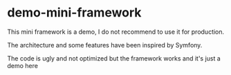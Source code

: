 # demo-mini-framework

This mini framework is a demo, I do not recommend to use it for production.

The architecture and some features have been inspired by Symfony.

The code is ugly and not optimized but the framework works and it's just a demo here
